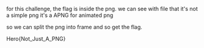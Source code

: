 for this challenge, the flag is inside the png. we can see with file that it's not a simple png it's a APNG for animated png

so we can split the png into frame and so get the flag.

Hero{Not_Just_A_PNG}

